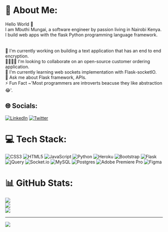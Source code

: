 # 💫 About Me:
Hello World 👋️<br>I am Mbuthi Mungai, a software engineer by passion living in Nairobi Kenya. <br>I build web apps with the flask Python programming language framework.<br><br><br>🔭️ I'm currently working on building a text application that has an end to end encryption.<br>👨‍👨‍👧‍👦️ I'm looking to collaborate on an open-source customer ordering application.<br>🌱️ I'm currently learning web sockets implementation with Flask-socketIO.<br>💬️ Ask me about Flask framework, APIs.<br>⚡️ Fun Fact ~'Most programmers are introverts beacuse they like abstraction 😂️'.


## 🌐 Socials:
[![LinkedIn](https://img.shields.io/badge/LinkedIn-%230077B5.svg?logo=linkedin&logoColor=white)](https://linkedin.com/in/mbuthi-mungai) [![Twitter](https://img.shields.io/badge/Twitter-%231DA1F2.svg?logo=Twitter&logoColor=white)](https://twitter.com/MungaiMbuthi) 

# 💻 Tech Stack:
![CSS3](https://img.shields.io/badge/css3-%231572B6.svg?style=for-the-badge&logo=css3&logoColor=white) ![HTML5](https://img.shields.io/badge/html5-%23E34F26.svg?style=for-the-badge&logo=html5&logoColor=white) ![JavaScript](https://img.shields.io/badge/javascript-%23323330.svg?style=for-the-badge&logo=javascript&logoColor=%23F7DF1E) ![Python](https://img.shields.io/badge/python-3670A0?style=for-the-badge&logo=python&logoColor=ffdd54) ![Heroku](https://img.shields.io/badge/heroku-%23430098.svg?style=for-the-badge&logo=heroku&logoColor=white) ![Bootstrap](https://img.shields.io/badge/bootstrap-%23563D7C.svg?style=for-the-badge&logo=bootstrap&logoColor=white) ![Flask](https://img.shields.io/badge/flask-%23000.svg?style=for-the-badge&logo=flask&logoColor=white) ![jQuery](https://img.shields.io/badge/jquery-%230769AD.svg?style=for-the-badge&logo=jquery&logoColor=white) ![Socket.io](https://img.shields.io/badge/Socket.io-black?style=for-the-badge&logo=socket.io&badgeColor=010101) ![MySQL](https://img.shields.io/badge/mysql-%2300f.svg?style=for-the-badge&logo=mysql&logoColor=white) ![Postgres](https://img.shields.io/badge/postgres-%23316192.svg?style=for-the-badge&logo=postgresql&logoColor=white) ![Adobe Premiere Pro](https://img.shields.io/badge/Adobe%20Premiere%20Pro-9999FF.svg?style=for-the-badge&logo=Adobe%20Premiere%20Pro&logoColor=white) 	![Figma](https://img.shields.io/badge/figma-%23F24E1E.svg?style=for-the-badge&logo=figma&logoColor=white)
# 📊 GitHub Stats:
![](https://github-readme-stats.vercel.app/api?username=mbuthi&theme=dark&hide_border=false&include_all_commits=false&count_private=false)<br/>
![](https://github-readme-streak-stats.herokuapp.com/?user=mbuthi&theme=dark&hide_border=false)<br/>
![](https://github-readme-stats.vercel.app/api/top-langs/?username=mbuthi&theme=dark&hide_border=false&include_all_commits=false&count_private=false&layout=compact)

---
[![](https://visitcount.itsvg.in/api?id=mbuthi&icon=0&color=0)](https://visitcount.itsvg.in)
